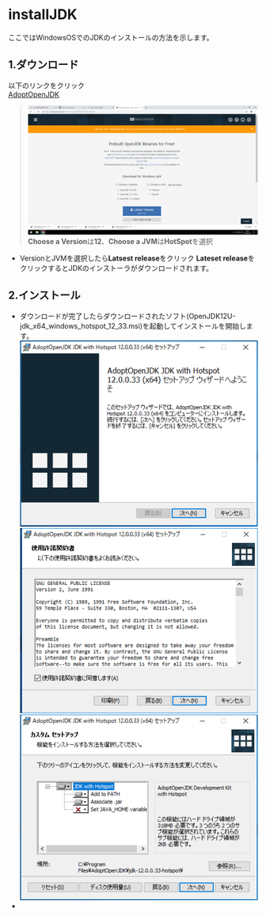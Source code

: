 # installJDK

ここではWindowsOSでのJDKのインストールの方法を示します。

## 1.ダウンロード
以下のリンクをクリック  
[AdoptOpenJDK](https://adoptopenjdk.net/)
>![AdoptOpenJDK](https://github.com/shikari-s/installJDK/blob/master/AdoptOpenJDK.png)
>**Choose a Version**は**12**、**Choose a JVM**は**HotSpot**を選択  

* VersionとJVMを選択したら**Latsest release**をクリック
**Lateset release**をクリックするとJDKのインストーラがダウンロードされます。  
## 2.インストール  
* ダウンロードが完了したらダウンロードされたソフト(OpenJDK12U-jdk_x64_windows_hotspot_12_33.msi)を起動してインストールを開始します。  
![installer1](https://github.com/shikari-s/installJDK/blob/master/jdk%E3%82%A4%E3%83%B3%E3%82%B9%E3%83%88%E3%83%BC%E3%83%A9%E3%83%BC1.png)
![installer2](https://github.com/shikari-s/installJDK/blob/master/jdk%E3%82%A4%E3%83%B3%E3%82%B9%E3%83%88%E3%83%BC%E3%83%A9%E3%83%BC2.png)
![installer3](https://github.com/shikari-s/installJDK/blob/master/jdk%E3%82%A4%E3%83%B3%E3%82%B9%E3%83%88%E3%83%BC%E3%83%A9%E3%83%BC3.png)
* 

